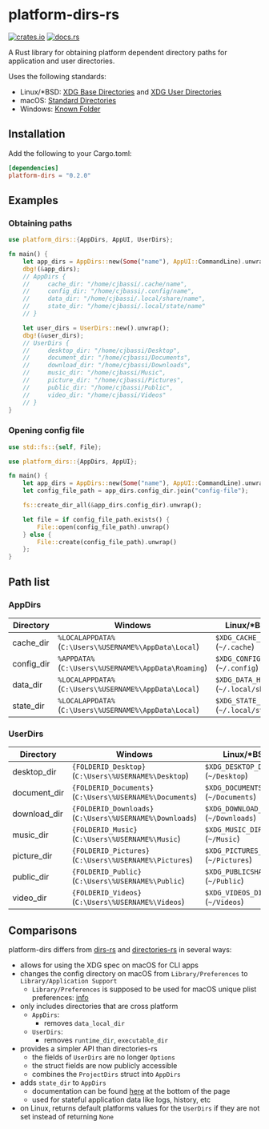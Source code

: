 # platform-dirs-rs

[![crates.io](https://img.shields.io/crates/v/platform-dirs.svg)](https://crates.io/crates/platform-dirs)
[![docs.rs](https://docs.rs/platform-dirs/badge.svg)](https://docs.rs/platform-dirs)

A Rust library for obtaining platform dependent directory paths for application and user directories.

Uses the following standards:
- Linux/*BSD: [XDG Base Directories] and [XDG User Directories]
- macOS: [Standard Directories]
- Windows: [Known Folder]

[XDG Base Directories]: https://standards.freedesktop.org/basedir-spec/basedir-spec-latest.html
[XDG user directories]: https://www.freedesktop.org/wiki/Software/xdg-user-dirs/
[Known Folder]: https://msdn.microsoft.com/en-us/library/windows/desktop/dd378457.aspx
[Standard Directories]: https://developer.apple.com/library/content/documentation/FileManagement/Conceptual/FileSystemProgrammingGuide/FileSystemOverview/FileSystemOverview.html#//apple_ref/doc/uid/TP40010672-CH2-SW6

## Installation

Add the following to your Cargo.toml:

```toml
[dependencies]
platform-dirs = "0.2.0"
```

## Examples

### Obtaining paths

```rust
use platform_dirs::{AppDirs, AppUI, UserDirs};

fn main() {
    let app_dirs = AppDirs::new(Some("name"), AppUI::CommandLine).unwrap();
    dbg!(&app_dirs);
    // AppDirs {
    //     cache_dir: "/home/cjbassi/.cache/name",
    //     config_dir: "/home/cjbassi/.config/name",
    //     data_dir: "/home/cjbassi/.local/share/name",
    //     state_dir: "/home/cjbassi/.local/state/name"
    // }

    let user_dirs = UserDirs::new().unwrap();
    dbg!(&user_dirs);
    // UserDirs {
    //     desktop_dir: "/home/cjbassi/Desktop",
    //     document_dir: "/home/cjbassi/Documents",
    //     download_dir: "/home/cjbassi/Downloads",
    //     music_dir: "/home/cjbassi/Music",
    //     picture_dir: "/home/cjbassi/Pictures",
    //     public_dir: "/home/cjbassi/Public",
    //     video_dir: "/home/cjbassi/Videos"
    // }
}
```

### Opening config file

```rust
use std::fs::{self, File};

use platform_dirs::{AppDirs, AppUI};

fn main() {
    let app_dirs = AppDirs::new(Some("name"), AppUI::CommandLine).unwrap();
    let config_file_path = app_dirs.config_dir.join("config-file");

    fs::create_dir_all(&app_dirs.config_dir).unwrap();

    let file = if config_file_path.exists() {
        File::open(config_file_path).unwrap()
    } else {
        File::create(config_file_path).unwrap()
    };
}
```

## Path list

### AppDirs

Directory  | Windows                                                | Linux/*BSD                           | macOS
-----------|--------------------------------------------------------|--------------------------------------|------------------------------------
cache_dir  | `%LOCALAPPDATA%` (`C:\Users\%USERNAME%\AppData\Local`) | `$XDG_CACHE_HOME` (`~/.cache`)       | `~/Library/Caches`
config_dir | `%APPDATA%` (`C:\Users\%USERNAME%\AppData\Roaming`)    | `$XDG_CONFIG_HOME` (`~/.config`)     | `~/Library/Application Support`
data_dir   | `%LOCALAPPDATA%` (`C:\Users\%USERNAME%\AppData\Local`) | `$XDG_DATA_HOME` (`~/.local/share`)  | `~/Library/Application Support`
state_dir  | `%LOCALAPPDATA%` (`C:\Users\%USERNAME%\AppData\Local`) | `$XDG_STATE_HOME` (`~/.local/state`) | `~/Library/Application Support`

### UserDirs

Directory    | Windows                                                   | Linux/*BSD                          | macOS
-------------|-----------------------------------------------------------|-------------------------------------|------------------
desktop_dir  | `{FOLDERID_Desktop}`  (`C:\Users\%USERNAME%\Desktop`)     | `$XDG_DESKTOP_DIR` (`~/Desktop`)     | `~/Desktop`
document_dir | `{FOLDERID_Documents}`  (`C:\Users\%USERNAME%\Documents`) | `$XDG_DOCUMENTS_DIR` (`~/Documents`) | `~/Documents`
download_dir | `{FOLDERID_Downloads}`  (`C:\Users\%USERNAME%\Downloads`) | `$XDG_DOWNLOAD_DIR` (`~/Downloads`)  | `~/Downloads`
music_dir    | `{FOLDERID_Music}`  (`C:\Users\%USERNAME%\Music`)         | `$XDG_MUSIC_DIR` (`~/Music`)         | `~/Music`
picture_dir  | `{FOLDERID_Pictures}` (`C:\Users\%USERNAME%\Pictures`)    | `$XDG_PICTURES_DIR` (`~/Pictures`)   | `~/Pictures`
public_dir   | `{FOLDERID_Public}`  (`C:\Users\%USERNAME%\Public`)       | `$XDG_PUBLICSHARE_DIR` (`~/Public`)  | `~/Public`
video_dir    | `{FOLDERID_Videos}`  (`C:\Users\%USERNAME%\Videos`)       | `$XDG_VIDEOS_DIR` (`~/Videos`)       | `~/Movies`

## Comparisons

platform-dirs differs from [dirs-rs](https://github.com/soc/dirs-rs) and [directories-rs](https://github.com/soc/directories-rs) in several ways:

- allows for using the XDG spec on macOS for CLI apps
- changes the config directory on macOS from `Library/Preferences` to `Library/Application Support`
    - `Library/Preferences` is supposed to be used for macOS unique plist preferences: [info](https://www.reddit.com/r/rust/comments/8hbzyx/can_people_here_give_the_dirs_and_directories/dyj4qtk/)
- only includes directories that are cross platform
    - `AppDirs`:
        - removes `data_local_dir`
    - `UserDirs`:
        - removes `runtime_dir`, `executable_dir`
- provides a simpler API than directories-rs
    - the fields of `UserDirs` are no longer `Options`
    - the struct fields are now publicly accessible
    - combines the `ProjectDirs` struct into `AppDirs`
- adds `state_dir` to `AppDirs`
    - documentation can be found [here](https://wiki.debian.org/XDGBaseDirectorySpecification) at the bottom of the page
    - used for stateful application data like logs, history, etc
- on Linux, returns default platforms values for the `UserDirs` if they are not set instead of returning `None`
